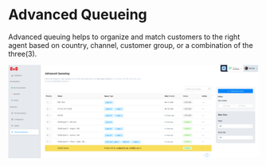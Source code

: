 # Advanced Queueing

Advanced queuing helps to organize and match customers to the right agent based on country, channel, customer group, or a combination of the three(3). 

![1916](../images/9a84eab-Screenshot_2022-10-13_at_11.02.25_PM.png "Screenshot 2022-10-13 at 11.02.25 PM.png")

